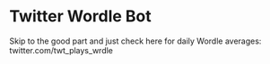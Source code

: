 # Twitter Wordle Bot

Skip to the good part and just check here for daily Wordle averages: twitter.com/twt_plays_wrdle
